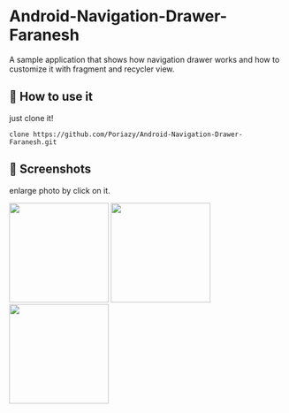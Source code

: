 # Android-Navigation-Drawer-Faranesh

A sample application that shows how navigation drawer works and how to customize it with fragment and recycler view.

## 🤔 How to use it

just clone it!
```
clone https://github.com/Poriazy/Android-Navigation-Drawer-Faranesh.git
```


## 📱 Screenshots
enlarge photo by click on it.

<div>
	<img src="https://poriazed.com/navigatin_drawer_screenshots/1.png" width="180">
	<img src="https://poriazed.com/navigatin_drawer_screenshots/2.png" width="180">
	<img src="https://poriazed.com/navigatin_drawer_screenshots/3.png" width="180">
</div>

